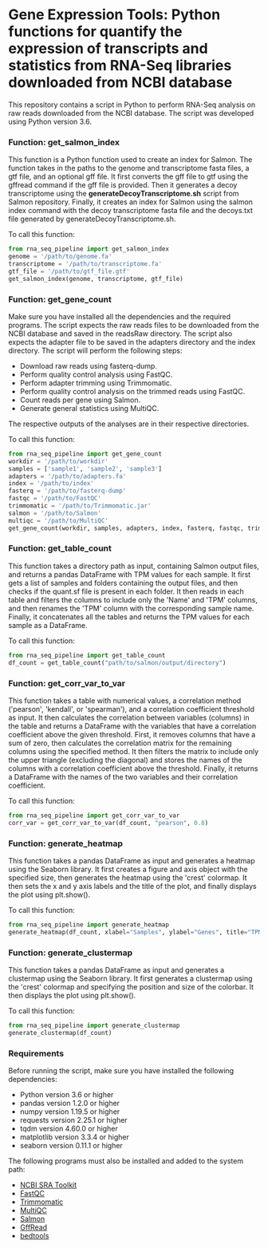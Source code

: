 # Gene Expression Tools: Python functions for quantify the expression of transcripts  and statistics from RNA-Seq libraries downloaded from NCBI database
This repository contains a script in Python to perform RNA-Seq analysis on raw reads downloaded from the NCBI database. The script was developed using Python version 3.6.

### Function: get_salmon_index

This function is a Python function used to create an index for Salmon. The function takes in the paths to the genome and transcriptome fasta files, a gtf file, and an optional gff file. It first converts the gff file to gtf using the gffread command if the gff file is provided. Then it generates a decoy transcriptome using the **generateDecoyTranscriptome.sh** script from Salmon repository. Finally, it creates an index for Salmon using the salmon index command with the decoy transcriptome fasta file and the decoys.txt file generated by generateDecoyTranscriptome.sh.

To call this function:

```python
from rna_seq_pipeline import get_salmon_index
genome = '/path/to/genome.fa'
transcriptome = '/path/to/transcriptome.fa'
gtf_file = '/path/to/gtf_file.gtf'
get_salmon_index(genome, transcriptome, gtf_file)
```

### Function: get_gene_count
Make sure you have installed all the dependencies and the required programs. The script expects the raw reads files to be downloaded from the NCBI database and saved in the readsRaw directory. The script also expects the adapter file to be saved in the adapters directory and the index directory.
The script will perform the following steps:

- Download raw reads using fasterq-dump.
- Perform quality control analysis using FastQC.
- Perform adapter trimming using Trimmomatic.
- Perform quality control analysis on the trimmed reads using FastQC.
- Count reads per gene using Salmon.
- Generate general statistics using MultiQC.

The respective outputs of the analyses are in their respective directories.

To call this function:
```python
from rna_seq_pipeline import get_gene_count
workdir = '/path/to/workdir'
samples = ['sample1', 'sample2', 'sample3']
adapters = '/path/to/adapters.fa'
index = '/path/to/index'
fasterq = '/path/to/fasterq-dump'
fastqc = '/path/to/FastQC'
trimmomatic = '/path/to/Trimmomatic.jar'
salmon = '/path/to/Salmon'
multiqc = '/path/to/MultiQC'
get_gene_count(workdir, samples, adapters, index, fasterq, fastqc, trimmomatic, salmon, multiqc)
```

### Function: get_table_count

This function takes a directory path as input, containing Salmon output files, and returns a pandas DataFrame with TPM values for each sample. It first gets a list of samples and folders containing the output files, and then checks if the quant.sf file is present in each folder. It then reads in each table and filters the columns to include only the 'Name' and 'TPM' columns, and then renames the 'TPM' column with the corresponding sample name. Finally, it concatenates all the tables and returns the TPM values for each sample as a DataFrame.

To call this function:
```python
from rna_seq_pipeline import get_table_count
df_count = get_table_count("path/to/salmon/output/directory")
```

### Function: get_corr_var_to_var

This function takes a table with numerical values, a correlation method ('pearson', 'kendall', or 'spearman'), and a correlation coefficient threshold as input. It then calculates the correlation between variables (columns) in the table and returns a DataFrame with the variables that have a correlation coefficient above the given threshold. First, it removes columns that have a sum of zero, then calculates the correlation matrix for the remaining columns using the specified method. It then filters the matrix to include only the upper triangle (excluding the diagonal) and stores the names of the columns with a correlation coefficient above the threshold. Finally, it returns a DataFrame with the names of the two variables and their correlation coefficient.

To call this function:
```python
from rna_seq_pipeline import get_corr_var_to_var
corr_var = get_corr_var_to_var(df_count, "pearson", 0.8)
```

### Function: generate_heatmap

This function takes a pandas DataFrame as input and generates a heatmap using the Seaborn library. It first creates a figure and axis object with the specified size, then generates the heatmap using the 'crest' colormap. It then sets the x and y axis labels and the title of the plot, and finally displays the plot using plt.show().

To call this function:
```python
from rna_seq_pipeline import generate_heatmap
generate_heatmap(df_count, xlabel="Samples", ylabel="Genes", title="TPM Heatmap")
```

### Function: generate_clustermap

This function takes a pandas DataFrame as input and generates a clustermap using the Seaborn library. It first generates a clustermap using the 'crest' colormap and specifying the position and size of the colorbar. It then displays the plot using plt.show().

To call this function:
```python
from rna_seq_pipeline import generate_clustermap
generate_clustermap(df_count)
```

### Requirements
Before running the script, make sure you have installed the following dependencies:

- Python version 3.6 or higher
- pandas version 1.2.0 or higher
- numpy version 1.19.5 or higher
- requests version 2.25.1 or higher
- tqdm version 4.60.0 or higher
- matplotlib version 3.3.4 or higher
- seaborn version 0.11.1 or higher

The following programs must also be installed and added to the system path:

- [NCBI SRA Toolkit](https://github.com/ncbi/sra-tools/wiki)
- [FastQC](https://www.bioinformatics.babraham.ac.uk/projects/fastqc/)
- [Trimmomatic](https://github.com/usadellab/Trimmomatic)
- [MultiQC](https://multiqc.info/)
- [Salmon](https://combine-lab.github.io/salmon/)
- [GffRead](https://github.com/gpertea/gffread)
- [bedtools](https://github.com/arq5x/bedtools2)
